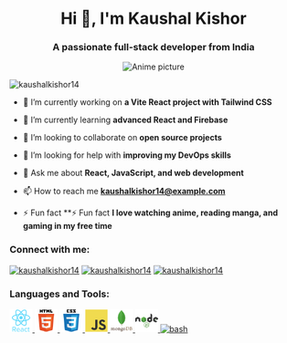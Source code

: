 <h1 align="center">Hi 👋, I'm Kaushal Kishor</h1>
<h3 align="center">A passionate full-stack developer from India</h3>

<p align="center">
  <img src="https://your-image-url-here.jpg" alt="Anime picture" width="300"/>
</p>

<p align="left"> <img src="https://komarev.com/ghpvc/?username=kaushalkishor14&label=Profile%20views&color=0e75b6&style=flat" alt="kaushalkishor14" /> </p>

- 🔭 I’m currently working on **a Vite React project with Tailwind CSS**

- 🌱 I’m currently learning **advanced React and Firebase**

- 👯 I’m looking to collaborate on **open source projects**

- 🤝 I’m looking for help with **improving my DevOps skills**

- 💬 Ask me about **React, JavaScript, and web development**

- 📫 How to reach me **kaushalkishor14@example.com**

- ⚡ Fun fact **⚡ Fun fact **I love watching anime, reading manga, and gaming in my free time**

<h3 align="left">Connect with me:</h3>
<p align="left">
<a href="https://linkedin.com/in/kaushalkishor14" target="blank"><img align="center" src="https://cdn.jsdelivr.net/npm/simple-icons@v3/icons/linkedin.svg" alt="kaushalkishor14" height="30" width="40" /></a>
<a href="https://twitter.com/kaushalkishor14" target="blank"><img align="center" src="https://cdn.jsdelivr.net/npm/simple-icons@v3/icons/twitter.svg" alt="kaushalkishor14" height="30" width="40" /></a>
<a href="https://instagram.com/kaushalkishor14" target="blank"><img align="center" src="https://cdn.jsdelivr.net/npm/simple-icons@v3/icons/instagram.svg" alt="kaushalkishor14" height="30" width="40" /></a>
</p>

<h3 align="left">Languages and Tools:</h3>
<p align="left"> 
  <a href="https://reactjs.org/" target="_blank"> <img src="https://raw.githubusercontent.com/devicons/devicon/master/icons/react/react-original-wordmark.svg" alt="react" width="40" height="40"/> </a> 
  <a href="https://www.w3.org/html/" target="_blank"> <img src="https://raw.githubusercontent.com/devicons/devicon/master/icons/html5/html5-original-wordmark.svg" alt="html5" width="40" height="40"/> </a> 
  <a href="https://www.w3schools.com/css/" target="_blank"> <img src="https://raw.githubusercontent.com/devicons/devicon/master/icons/css3/css3-original-wordmark.svg" alt="css3" width="40" height="40"/> </a> 
  <a href="https://developer.mozilla.org/en-US/docs/Web/JavaScript" target="_blank"> <img src="https://raw.githubusercontent.com/devicons/devicon/master/icons/javascript/javascript-original.svg" alt="javascript" width="40" height="40"/> </a> 
  <a href="https://www.mongodb.com/" target="_blank"> <img src="https://raw.githubusercontent.com/devicons/devicon/master/icons/mongodb/mongodb-original-wordmark.svg" alt="mongodb" width="40" height="40"/> </a> 
  <a href="https://nodejs.org" target="_blank"> <img src="https://raw.githubusercontent.com/devicons/devicon/master/icons/nodejs/nodejs-original-wordmark.svg" alt="nodejs" width="40" height="40"/> </a> 
  <a href="https://www.gnu.org/software/bash/" target="_blank"> <img src="https://www.vectorlogo.zone/logos/gnu_bash/gnu_bash-icon.svg" alt="bash" width="40" height="40"/> </a> 
</p>

<!-- Add this section if you want to include GitHub stats -->
<!--
<p><img align="left" src="https://github-readme-stats.vercel.app/api/top-langs?username=kaushalkishor14&show_icons=true&locale=en&layout=compact" alt="kaushalkishor14" /></p>

<p>&nbsp;<img align="center" src="https://github-readme-stats.vercel.app/api?username=kaushalkishor14&show_icons=true&locale=en" alt="kaushalkishor14" /></p>
-->
